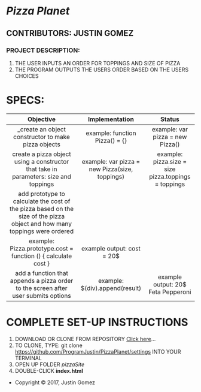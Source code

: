 # _Pizza Planet_

## CONTRIBUTORS: **JUSTIN GOMEZ**

### PROJECT DESCRIPTION:
1. THE USER INPUTS AN ORDER FOR TOPPINGS AND SIZE OF PIZZA
2. THE PROGRAM OUTPUTS THE USERS ORDER BASED ON THE USERS CHOICES

# SPECS:

| Objective | Implementation | Status |
|:-------------:|:-------------:|:-------------:|
| _create an object constructor to make pizza objects | example: function Pizza() = {} | example: var pizza = new Pizza() |
|  create a pizza object using a constructor that take in parameters: size and toppings | example: var pizza = new Pizza(size, toppings) | example: pizza.size = size pizza.toppings = toppings |
| add prototype to calculate the cost of the pizza based on the size of the pizza object and how many toppings were ordered
| example: Pizza.prototype.cost = function () { calculate cost } | example output: cost = 20$ |
| add a function that appends a pizza order to the screen after user submits options | example: $(div).append(result) | example output: 20$ Feta Pepperoni |

# COMPLETE SET-UP INSTRUCTIONS
1. DOWNLOAD OR CLONE FROM REPOSITORY [Click here](https://github.com/ProgramJustin/PizzaPlanet/settings)...
2. TO CLONE, TYPE: git clone https://github.com/ProgramJustin/PizzaPlanet/settings INTO YOUR TERMINAL
3. OPEN UP FOLDER _pizzaSite_
4. DOUBLE-CLICK **index.html**

* Copyright © 2017, Justin Gomez
